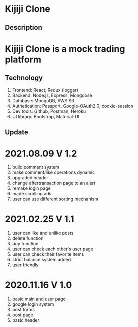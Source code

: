 # Kijiji Clone

## Description

# Kijiji Clone is a mock trading platform

## Technology

1. Frontend: React, Redux (logger)
2. Backend: Node.js, Express, Mongoose
3. Database: MongoDB, AWS S3
4. Authetication: Passport, Google-OAuth2.0, cookie-session
5. Dev tools: Github, Postman, Heroku
6. UI library: Bootstrap, Material-UI

## Update

# 2021.08.09 V 1.2

1. build comment system
2. make comment/like operations dynamic
3. upgraded header
4. change aftertransaction page to an alert
5. remake login page
6. made scrolling ads
7. user can use different sorting mechanism

# 2021.02.25 V 1.1

1. user can like and unlike posts
2. delete function
3. buy function
4. user can check each other's user page
5. user can check their favorite items
6. strict balance system added
7. user friendly

# 2020.11.16 V 1.0

1. basic main and user page
2. google login system
3. post forms
4. post page
5. basic header
